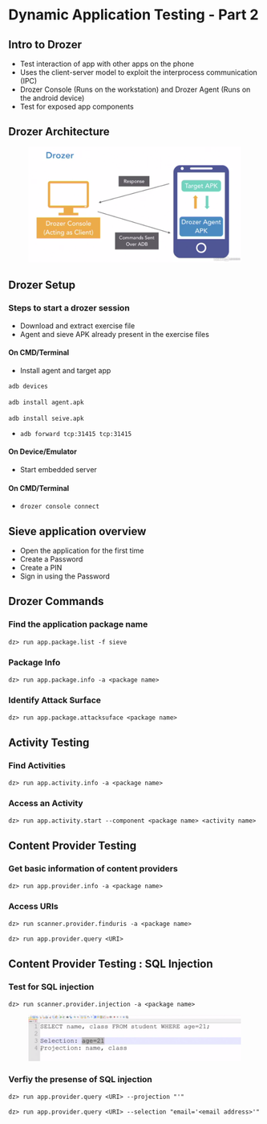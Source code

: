 # Dynamic Application Testing - Part 2

## Intro to Drozer

* Test interaction of app with other apps on the phone
* Uses the client-server model to exploit the interprocess communication (IPC)
* Drozer Console (Runs on the workstation) and Drozer Agent (Runs on the android device)
* Test for exposed app components



## Drozer Architecture

<figure><img src="../../../.gitbook/assets/image (37).png" alt=""><figcaption></figcaption></figure>



## Drozer Setup

### Steps to start a drozer session

* Download and extract exercise file
* Agent and sieve APK already present in the exercise files

#### On CMD/Terminal

* Install agent and target app

```
adb devices

adb install agent.apk

adb install seive.apk
```

* `adb forward tcp:31415 tcp:31415`

#### On Device/Emulator

* Start embedded server

#### On CMD/Terminal

* `drozer console connect`



## Sieve application overview

* Open the application for the first time
* Create a Password
* Create a PIN
* Sign in using the Password



## Drozer Commands

### Find the application package name

```
dz> run app.package.list -f sieve
```

### Package Info

```
dz> run app.package.info -a <package name>
```

### Identify Attack Surface

```
dz> run app.package.attacksuface <package name>
```



## Activity Testing

### Find Activities

```
dz> run app.activity.info -a <package name>
```

### Access an Activity

```
dz> run app.activity.start --component <package name> <activity name>
```



## Content Provider Testing

### Get basic information of content providers

```
dz> run app.provider.info -a <package name> 
```

### Access URIs

```
dz> run scanner.provider.finduris -a <package name>
```

```
dz> run app.provider.query <URI>
```



## Content Provider Testing : SQL Injection

### Test for SQL injection

```
dz> run scanner.provider.injection -a <package name>
```



<figure><img src="../../../.gitbook/assets/image (38).png" alt=""><figcaption></figcaption></figure>

### Verfiy the presense of SQL injection

```
dz> run app.provider.query <URI> --projection "'"
```

```
dz> run app.provider.query <URI> --selection "email='<email address>'"
```


